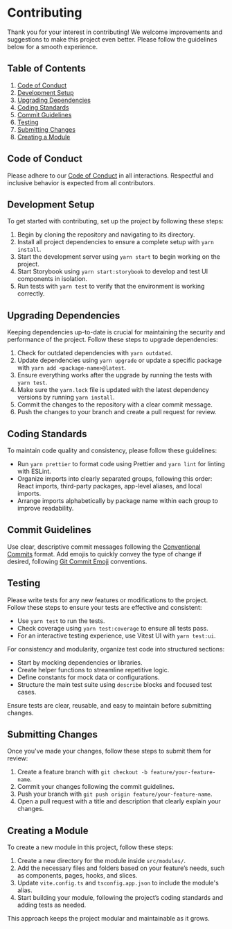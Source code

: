 # Contributing

Thank you for your interest in contributing! We welcome improvements and suggestions to make this project even better. Please follow the guidelines below for a smooth experience.

## Table of Contents

1. [Code of Conduct](#code-of-conduct)
2. [Development Setup](#development-setup)
3. [Upgrading Dependencies](#upgrading-dependencies)
4. [Coding Standards](#coding-standards)
5. [Commit Guidelines](#commit-guidelines)
6. [Testing](#testing)
7. [Submitting Changes](#submitting-changes)
8. [Creating a Module](#creating-a-module)

## Code of Conduct

Please adhere to our [Code of Conduct](./CODE_OF_CONDUCT.md) in all interactions. Respectful and inclusive behavior is expected from all contributors.

## Development Setup

To get started with contributing, set up the project by following these steps:

1. Begin by cloning the repository and navigating to its directory.
2. Install all project dependencies to ensure a complete setup with `yarn install`.
3. Start the development server using `yarn start` to begin working on the project.
4. Start Storybook using `yarn start:storybook` to develop and test UI components in isolation.
5. Run tests with `yarn test` to verify that the environment is working correctly.

## Upgrading Dependencies

Keeping dependencies up-to-date is crucial for maintaining the security and performance of the project. Follow these steps to upgrade dependencies:

1. Check for outdated dependencies with `yarn outdated`.
2. Update dependencies using `yarn upgrade` or update a specific package with `yarn add <package-name>@latest`.
3. Ensure everything works after the upgrade by running the tests with `yarn test`.
4. Make sure the `yarn.lock` file is updated with the latest dependency versions by running `yarn install`.
5. Commit the changes to the repository with a clear commit message.
6. Push the changes to your branch and create a pull request for review.

## Coding Standards

To maintain code quality and consistency, please follow these guidelines:

- Run `yarn prettier` to format code using Prettier and `yarn lint` for linting with ESLint.
- Organize imports into clearly separated groups, following this order: React imports, third-party packages, app-level aliases, and local imports.
- Arrange imports alphabetically by package name within each group to improve readability.

## Commit Guidelines

Use clear, descriptive commit messages following the [Conventional Commits](https://www.conventionalcommits.org/) format. Add emojis to quickly convey the type of change if desired, following [Git Commit Emoji](https://dev.andrewdyer.rocks/git-commit-emoji) conventions.

## Testing

Please write tests for any new features or modifications to the project. Follow these steps to ensure your tests are effective and consistent:

- Use `yarn test` to run the tests.
- Check coverage using `yarn test:coverage` to ensure all tests pass.
- For an interactive testing experience, use Vitest UI with `yarn test:ui`.

For consistency and modularity, organize test code into structured sections:

- Start by mocking dependencies or libraries.
- Create helper functions to streamline repetitive logic.
- Define constants for mock data or configurations.
- Structure the main test suite using `describe` blocks and focused test cases.

Ensure tests are clear, reusable, and easy to maintain before submitting changes.

## Submitting Changes

Once you've made your changes, follow these steps to submit them for review:

1. Create a feature branch with `git checkout -b feature/your-feature-name`.
2. Commit your changes following the commit guidelines.
3. Push your branch with `git push origin feature/your-feature-name`.
4. Open a pull request with a title and description that clearly explain your changes.

## Creating a Module

To create a new module in this project, follow these steps:

1. Create a new directory for the module inside `src/modules/`.
2. Add the necessary files and folders based on your feature’s needs, such as components, pages, hooks, and slices.
3. Update `vite.config.ts` and `tsconfig.app.json` to include the module's alias.
4. Start building your module, following the project’s coding standards and adding tests as needed.

This approach keeps the project modular and maintainable as it grows.
